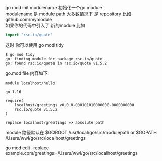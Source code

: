 
go mod init modulename 初始化一个go module <br>
modulename 是 module path 大多数情况下 是 repository 比如 github.com/mymodule<br>
如果你的代码中引入了 新的module 比如
```go
import "rsc.io/quote"
```
这时 你可以使用 go mod tidy
```
$ go mod tidy
go: finding module for package rsc.io/quote
go: found rsc.io/quote in rsc.io/quote v1.5.2
```
go.mod file 内容如下:
```
module localhost/hello

go 1.16

require(
    localhost/greetings v0.0.0-000101010000000-0000000000
    rsc.io/quote v1.5.2
)

replace localhost/greetings => absolute path
```

module 路径默认在 $GOROOT /usr/local/go/src/modulepath
or $GOPATH /Users/wwl/go/src/localhost/greetings

go mod edit -replace example.com/greetings=/Users/wwl/go/src/localhost/greetings